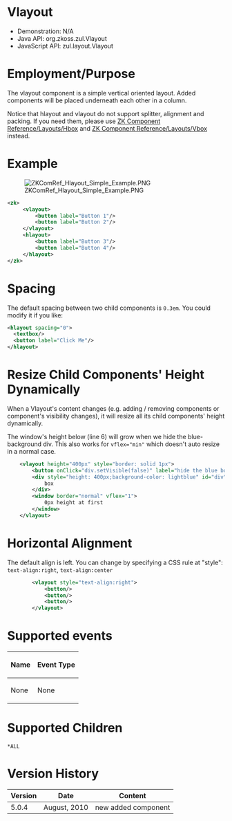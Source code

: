 # Vlayout

- Demonstration: N/A
- Java API: <javadoc>org.zkoss.zul.Vlayout</javadoc>
- JavaScript API:
  <javadoc directory="jsdoc">zul.layout.Vlayout</javadoc>

# Employment/Purpose

The vlayout component is a simple vertical oriented layout. Added
components will be placed underneath each other in a column.

Notice that hlayout and vlayout do not support splitter, alignment and
packing. If you need them, please use [ZK Component
Reference/Layouts/Hbox](ZK_Component_Reference/Layouts/Hbox)
and [ZK Component
Reference/Layouts/Vbox](ZK_Component_Reference/Layouts/Vbox)
instead.

# Example

<figure>
<img src="ZKComRef_Hlayout_Simple_Example.PNG"
title="ZKComRef_Hlayout_Simple_Example.PNG" />
<figcaption>ZKComRef_Hlayout_Simple_Example.PNG</figcaption>
</figure>

``` xml
<zk>
     <vlayout>
         <button label="Button 1"/>
         <button label="Button 2"/>
     </vlayout>
     <hlayout>
         <button label="Button 3"/>
         <button label="Button 4"/>
     </hlayout>
</zk>
```

# Spacing

The default spacing between two child components is `0.3em`. You could
modify it if you like:

``` xml
<hlayout spacing="0">
  <textbox/>
  <button label="Click Me"/>
</hlayout>
```

# Resize Child Components' Height Dynamically

When a Vlayout's content changes (e.g. adding / removing components or
component's visibility changes), it will resize all its child
components' height dynamically.

The window's height below (line 6) will grow when we hide the
blue-background div. This also works for `vflex="min"` which doesn't
auto resize in a normal case.

``` xml
    <vlayout height="400px" style="border: solid 1px">
        <button onClick="div.setVisible(false)" label="hide the blue box below"/>
        <div style="height: 400px;background-color: lightblue" id="div">
            box
        </div>
        <window border="normal" vflex="1">
            0px height at first
        </window>
    </vlayout>
```

# Horizontal Alignment

The default align is left. You can change by specifying a CSS rule at
"style": `text-align:right`, `text-align:center`

``` XML
        <vlayout style="text-align:right">
            <button/>
            <button/>
            <button/>
        </vlayout>
```

# Supported events

<table>
<thead>
<tr class="header">
<th><center>
<p>Name</p>
</center></th>
<th><center>
<p>Event Type</p>
</center></th>
</tr>
</thead>
<tbody>
<tr class="odd">
<td><p>None</p></td>
<td><p>None</p></td>
</tr>
</tbody>
</table>

# Supported Children

`*ALL`

# Version History

| Version | Date         | Content             |
|---------|--------------|---------------------|
| 5.0.4   | August, 2010 | new added component |
